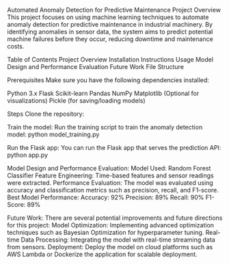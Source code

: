 Automated Anomaly Detection for Predictive Maintenance
Project Overview
This project focuses on using machine learning techniques to automate anomaly detection for predictive maintenance in industrial machinery. 
By identifying anomalies in sensor data, the system aims to predict potential machine failures before they occur, reducing downtime and maintenance costs.

Table of Contents
Project Overview
Installation Instructions
Usage
Model Design and Performance Evaluation
Future Work
File Structure

Prerequisites
Make sure you have the following dependencies installed:

Python 3.x
Flask
Scikit-learn
Pandas
NumPy
Matplotlib (Optional for visualizations)
Pickle (for saving/loading models)

Steps
Clone the repository: 

Train the model: Run the training script to train the anomaly detection model:
python model_training.py

Run the Flask app: You can run the Flask app that serves the prediction API:
python app.py

Model Design and Performance Evaluation:
Model Used: Random Forest Classifier
Feature Engineering: Time-based features and sensor readings were extracted.
Performance Evaluation: The model was evaluated using accuracy and classification metrics such as precision, recall, and F1-score.
Best Model Performance:
Accuracy: 92%
Precision: 89%
Recall: 90%
F1-Score: 89%

Future Work:
There are several potential improvements and future directions for this project:
Model Optimization: Implementing advanced optimization techniques such as Bayesian Optimization for hyperparameter tuning.
Real-time Data Processing: Integrating the model with real-time streaming data from sensors.
Deployment: Deploy the model on cloud platforms such as AWS Lambda or Dockerize the application for scalable deployment.
